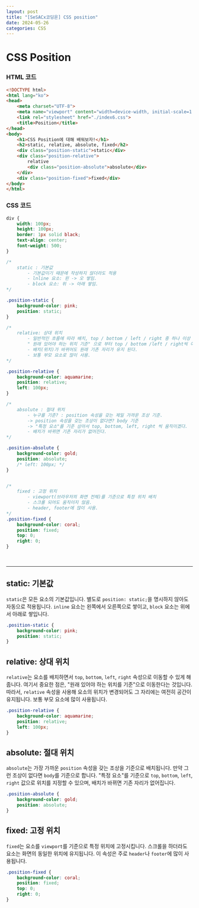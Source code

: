 ```yaml
---
layout: post
title: "[SeSACx코딩온] CSS position"
date: 2024-05-26
categories: CSS
---
```


# CSS Position
### HTML 코드

```html
<!DOCTYPE html>
<html lang="ko">
<head>
    <meta charset="UTF-8">
    <meta name="viewport" content="width=device-width, initial-scale=1.0">
    <link rel="stylesheet" href="./index6.css">
    <title>Position</title>
</head>
<body>
    <h1>CSS Position에 대해 배워보자!</h1>
    <h2>static, relative, absolute, fixed</h2>
    <div class="position-static">static</div>
    <div class="position-relative">
        relative
        <div class="position-absolute">absolute</div>
    </div>
    <div class="position-fixed">fixed</div>
</body>
</html>
```

### CSS 코드

```css
div {
    width: 100px;
    height: 100px;
    border: 1px solid black;
    text-align: center;
    font-weight: 500;
}

/* 
    static : 기본값
        - 기본값이기 때문에 작성하지 않더라도 적용
        - lnline 요소: 왼 -> 오 쌓임.
        - block 요소: 위 -> 아래 쌓임.
*/

.position-static {
    background-color: pink;
    position: static;
}

/* 
    relative: 상대 위치
        - 일반적인 흐름에 따라 배치, top / bottom / left / right 중 하나 이상 작성해야됨.
        " 원래 있어야 하는 위치 기준" 으로 부터 top / bottom /left / right씩 이동합니다.
        - 배치(위치)가 바뀌어도 원래 기존 자리가 유지 된다.
        - 보통 부모 요소로 많이 사용.
*/

.position-relative {
    background-color: aquamarine;
    position: relative;
    left: 100px;
}

/* 
    absolute : 절대 위치
        - 누구를 기준? : position 속성을 갖는 제일 가까운 조상 기준.
        -> position 속성을 갖는 조상이 없다면? body 기준
        -> "특정 요소"를 기준 삼아서 top, bottom, left, right 씩 움직이겠다.
        - 배치가 바뀌면 기존 자리가 없어진다.
*/

.position-absolute {
    background-color: gold;
    position: absolute;
    /* left: 100px; */
}


/* 
    fixed : 고정 위치
        - viewport(브라우저의 화면 전체)를 기준으로 특정 위치 배치
        - 스크롤 되어도 움직이지 않음.
        - header, footer에 많이 사용.
*/
.position-fixed {
    background-color: coral;
    position: fixed;
    top: 0;
    right: 0;
}
```


<br>
<hr>


## static: 기본값

`static`은 모든 요소의 기본값입니다. 별도로 `position: static;`을 명시하지 않아도 자동으로 적용됩니다. `inline` 요소는 왼쪽에서 오른쪽으로 쌓이고, `block` 요소는 위에서 아래로 쌓입니다.

```css
.position-static {
    background-color: pink;
    position: static;
}
```


## relative: 상대 위치

`relative`는 요소를 배치하면서 `top`, `bottom`, `left`, `right` 속성으로 이동할 수 있게 해줍니다. 여기서 중요한 점은, "원래 있어야 하는 위치를 기준"으로 이동한다는 것입니다. 따라서, `relative` 속성을 사용해 요소의 위치가 변경되어도 그 자리에는 여전히 공간이 유지됩니다. 보통 부모 요소에 많이 사용됩니다.

```css
.position-relative {
    background-color: aquamarine;
    position: relative;
    left: 100px;
}
```

## absolute: 절대 위치

`absolute`는 가장 가까운 `position` 속성을 갖는 조상을 기준으로 배치됩니다. 만약 그런 조상이 없다면 `body`를 기준으로 합니다. "특정 요소"를 기준으로 `top`, `bottom`, `left`, `right` 값으로 위치를 지정할 수 있으며, 배치가 바뀌면 기존 자리가 없어집니다.

```css
.position-absolute {
    background-color: gold;
    position: absolute;
}
```

## fixed: 고정 위치

`fixed`는 요소를 `viewport`를 기준으로 특정 위치에 고정시킵니다. 스크롤을 하더라도 요소는 화면의 동일한 위치에 유지됩니다. 이 속성은 주로 `header`나 `footer`에 많이 사용됩니다.

```css
.position-fixed {
    background-color: coral;
    position: fixed;
    top: 0;
    right: 0;
}
```